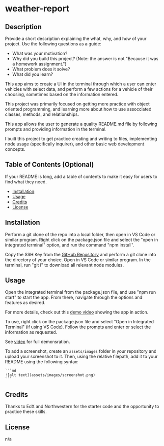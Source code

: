 # weather-report

## Description

Provide a short description explaining the what, why, and how of your project. Use the following questions as a guide:

- What was your motivation?
- Why did you build this project? (Note: the answer is not "Because it was a homework assignment.")
- What problem does it solve?
- What did you learn?

This app aims to create a UI in the terminal through which a user can enter vehicles with select data, and perform a few actions for a vehicle of their choosing, sometimes based on the information entered. 

This project was primarily focused on getting more practice with object oriented programming, and learning more about how to use assocciated classes, methods, and relationships.

This app allows the user to generate a quality README.md file by following prompts and providing information in the terminal.

I built this project to get practice creating and writing to files, implementing node usage (specifically inquirer), and other basic web development concepts.

## Table of Contents (Optional)

If your README is long, add a table of contents to make it easy for users to find what they need.

- [Installation](#installation)
- [Usage](#usage)
- [Credits](#credits)
- [License](#license)

## Installation

Perform a git clone of the repo into a local folder, then open in VS Code or similar program. Right click on the package.json file and select the "open in integrated terminal" option, and run the command "npm install".

Copy the SSH Key from the [GitHub Repository](https://github.com/dcartolano/README-Generator.git) and perform a git clone into the directory of your choice. Open in VS Code or similar program. In the terminal, run "git i" to download all relevant node modules.

## Usage

Open the integrated terminal from the package.json file, and use "npm run start" to start the app. From there, navigate through the options and features as desired. 

For more details, check out this [demo video](https://drive.google.com/file/d/1GmMVw3aX07xz0ruoOtGfn4PhtOsqKvE0/view) showing the app in action.

To use, right click on the package.json file and select "Open in Integrated Terminal" (if using VS Code). Follow the prompts and enter or select the information as requested.

See [video](https://drive.google.com/file/d/1XVO9fQkCbz_tV13TAGviw5Ect3OzY3hs/view) for full demonsration.

To add a screenshot, create an `assets/images` folder in your repository and upload your screenshot to it. Then, using the relative filepath, add it to your README using the following syntax:

    ```md
    ![alt text](assets/images/screenshot.png)
    ```

## Credits

Thanks to EdX and Northwestern for the starter code and the opportunity to practice these skills. 

## License

n/a